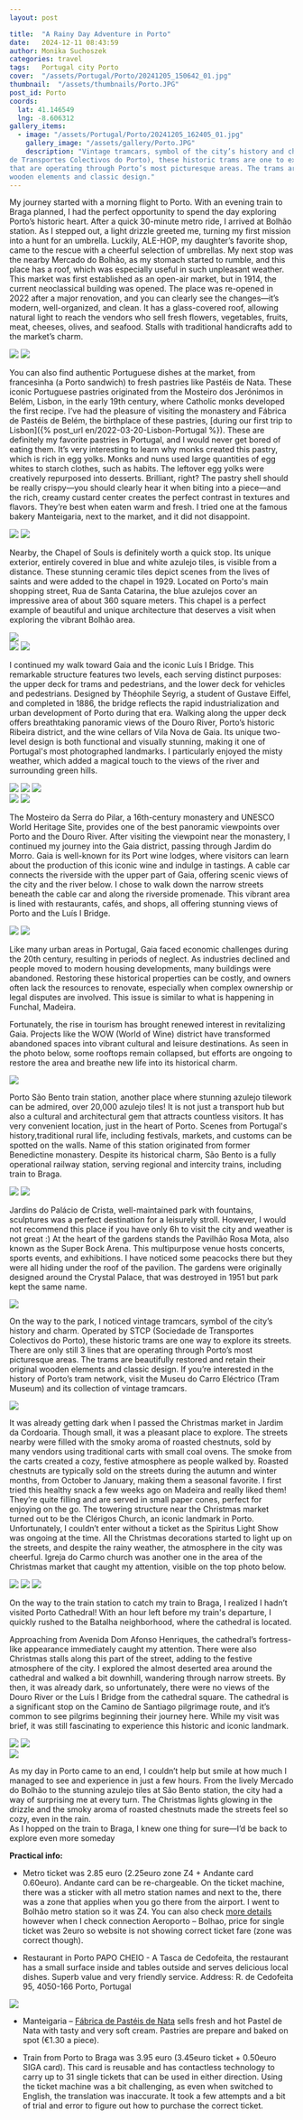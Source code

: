 ```yaml
---
layout: post

title:  "A Rainy Day Adventure in Porto" 
date:   2024-12-11 08:43:59
author: Monika Suchoszek
categories: travel
tags:	Portugal city Porto 
cover:  "/assets/Portugal/Porto/20241205_150642_01.jpg"
thumbnail:  "/assets/thumbnails/Porto.JPG"
post_id: Porto
coords:
  lat: 41.146549
  lng: -8.606312
gallery_items:
  - image: "/assets/Portugal/Porto/20241205_162405_01.jpg"
    gallery_image: "/assets/gallery/Porto.JPG"
    description: "Vintage tramcars, symbol of the city’s history and charm. Operated by STCP (Sociedade 
de Transportes Colectivos do Porto), these historic trams are one to explore its streets. There are only still 3 lines 
that are operating through Porto’s most picturesque areas. The trams are beautifully restored and retain their original 
wooden elements and classic design."
---
```


My journey started with a morning flight to Porto. With an evening train to Braga planned, I had the perfect opportunity 
to spend the day exploring Porto’s historic heart. After a quick 30-minute metro ride, I arrived at Bolhão station. As I 
stepped out, a light drizzle greeted me, turning my first mission into a hunt for an umbrella. Luckily, ALE-HOP, my 
daughter’s favorite shop, came to the rescue with a cheerful selection of umbrellas. 
My next stop was the nearby Mercado do Bolhão, as my stomach started to rumble, and this place has a roof, which was 
especially useful in such unpleasant weather. This market was first established as an open-air market, but in 1914, the 
current neoclassical building was opened. The place was re-opened in 2022 after a major renovation, and you can clearly 
see the changes—it’s modern, well-organized, and clean. It has a glass-covered roof, allowing natural light to reach the 
vendors who sell fresh flowers, vegetables, fruits, meat, cheeses, olives, and seafood. Stalls with traditional handicrafts 
add to the market’s charm.

<img src="/assets/Portugal/Porto/20241205_133924_01.jpg" />
<img src="/assets/Portugal/Porto/20241205_134147_01.jpg" />

You can also find authentic Portuguese dishes at the market, from francesinha (a Porto sandwich) to fresh pastries like 
Pastéis de Nata. These iconic Portuguese pastries originated from the Mosteiro dos Jerónimos in Belém, Lisbon, in the early 
19th century, where Catholic monks developed the first recipe. I’ve had the pleasure of visiting the monastery and Fábrica 
de Pastéis de Belém, the birthplace of these pastries, [during our first trip to Lisbon]({% post_url en/2022-03-20-Lisbon-Portugal %}). These are definitely my favorite pastries in Portugal, 
and I would never get bored of eating them.
It’s very interesting to learn why monks created this pastry, which is rich in egg yolks. Monks and nuns used large 
quantities of egg whites to starch clothes, such as habits. The leftover egg yolks were creatively repurposed into desserts. 
Brilliant, right?
The pastry shell should be really crispy—you should clearly hear it when biting into a piece—and the rich, creamy custard 
center creates the perfect contrast in textures and flavors. They’re best when eaten warm and fresh. I tried one at the 
famous bakery Manteigaria, next to the market, and it did not disappoint. 

<div class="row">
  <img src="/assets/Portugal/Porto/20241205_140403_01.jpg" class="column-50" />
  <img src="/assets/Portugal/Porto/20241205_140313_01.jpg" class="column-50" />
</div>

Nearby, the Chapel of Souls is definitely worth a quick stop. Its unique exterior, entirely covered in blue and white 
azulejo tiles, is visible from a distance. These stunning ceramic tiles depict scenes from the lives of saints and were 
added to the chapel in 1929. Located on Porto's main shopping street, Rua de Santa Catarina, the blue azulejos cover an 
impressive area of about 360 square meters. This chapel is a perfect example of beautiful and unique architecture that 
deserves a visit when exploring the vibrant Bolhão area.

<img src="/assets/Portugal/Porto/20241205_140835_01.jpg" />

<div class="row">
  <img src="/assets/Portugal/Porto/20241205_141036_01.jpg" class="column-50" />
  <img src="/assets/Portugal/Porto/20241205_141054_01.jpg" class="column-50" />
</div>

I continued my walk toward Gaia and the iconic Luís I Bridge. This remarkable structure features two levels, each serving 
distinct purposes: the upper deck for trams and pedestrians, and the lower deck for vehicles and pedestrians. Designed by 
Théophile Seyrig, a student of Gustave Eiffel, and completed in 1886, the bridge reflects the rapid industrialization and 
urban development of Porto during that era.
Walking along the upper deck offers breathtaking panoramic views of the Douro River, Porto’s historic Ribeira district, 
and the wine cellars of Vila Nova de Gaia. Its unique two-level design is both functional and visually stunning, making 
it one of Portugal's most photographed landmarks. I particularly enjoyed the misty weather, which added a magical touch 
to the views of the river and surrounding green hills.

<img src="/assets/Portugal/Porto/20241205_150555_01.jpg" />
<img src="/assets/Portugal/Porto/20241205_150709_01.jpg" />
<img src="/assets/Portugal/Porto/20241205_150642_01.jpg" />

<div class="row">
  <img src="/assets/Portugal/Porto/20241205_151913_01.jpg" class="column-50" />
  <img src="/assets/Portugal/Porto/20241205_153140_01.jpg" class="column-50" />
</div>

The Mosteiro da Serra do Pilar, a 16th-century monastery and UNESCO World Heritage Site, provides one of the best panoramic 
viewpoints over Porto and the Douro River. After visiting the viewpoint near the monastery, I continued my journey into 
the Gaia district, passing through Jardim do Morro. Gaia is well-known for its Port wine lodges, where visitors can learn 
about the production of this iconic wine and indulge in tastings. A cable car connects the riverside with the upper part 
of Gaia, offering scenic views of the city and the river below. I chose to walk down the narrow streets beneath the cable 
car and along the riverside promenade. This vibrant area is lined with restaurants, cafés, and shops, all offering stunning 
views of Porto and the Luís I Bridge.

<img src="/assets/Portugal/Porto/20241205_153459_01.jpg" />
<img src="/assets/Portugal/Porto/20241205_153727_01.jpg" />

Like many urban areas in Portugal, Gaia faced economic challenges during the 20th century, resulting in periods of neglect. 
As industries declined and people moved to modern housing developments, many buildings were abandoned. Restoring these 
historical properties can be costly, and owners often lack the resources to renovate, especially when complex ownership 
or legal disputes are involved. This issue is similar to what is happening in Funchal, Madeira.

Fortunately, the rise in tourism has brought renewed interest in revitalizing Gaia. Projects like the WOW (World of Wine) 
district have transformed abandoned spaces into vibrant cultural and leisure destinations. As seen in the photo below, 
some rooftops remain collapsed, but efforts are ongoing to restore the area and breathe new life into its historical charm.

<img src="/assets/Portugal/Porto/20241205_152535_01.jpg" />

Porto São Bento train station, another place where stunning azulejo tilework can be admired, over 20,000 azulejo tiles! 
It is not just a transport hub but also a cultural and architectural gem that attracts countless visitors. It has very 
convenient location, just in the heart of Porto. Scenes from Portugal's history,traditional rural life, including festivals, 
markets, and customs can be spotted on the walls. Name of this station originated from former Benedictine monastery. 
Despite its historical charm, São Bento is a fully operational railway station, serving regional and intercity trains, 
including train to Braga. 

<div class="row">
  <img src="/assets/Portugal/Porto/20241205_145023_01.jpg" class="column-50" />
  <img src="/assets/Portugal/Porto/20241205_145300_01.jpg" class="column-50" />
</div>

Jardins do Palácio de Crista, well-maintained park with fountains, sculptures was a perfect destination for a leisurely stroll.
However, I would not recommend this place if you have only 6h to visit the city and weather is not great :) At the heart 
of the gardens stands the Pavilhão Rosa Mota, also known as the Super Bock Arena. This multipurpose venue hosts concerts, 
sports events, and exhibitions. I have noticed some  peacocks there but they were all hiding under the roof of the pavilion.
The gardens were originally designed around the Crystal Palace, that was destroyed in 1951 but park kept the same name.

<img src="/assets/Portugal/Porto/20241205_164132_01.jpg" />

On the way to the park, I noticed vintage tramcars, symbol of the city’s history and charm. Operated by STCP (Sociedade 
de Transportes Colectivos do Porto), these historic trams are one way to explore its streets. There are only still 3 lines 
that are operating through Porto’s most picturesque areas. The trams are beautifully restored and retain their original 
wooden elements and classic design. If you’re interested in the history of Porto’s tram network, visit the Museu do Carro 
Eléctrico (Tram Museum) and its collection of vintage tramcars.

<img src="/assets/Portugal/Porto/20241205_162405_01.jpg" />

It was already getting dark when I passed the Christmas market in Jardim da Cordoaria. Though small, it was a pleasant place 
to explore. The streets nearby were filled with the smoky aroma of roasted chestnuts, sold by many vendors using traditional 
carts with small coal ovens. The smoke from the carts created a cozy, festive atmosphere as people walked by. Roasted chestnuts 
are typically sold on the streets during the autumn and winter months, from October to January, making them a seasonal favorite. 
I first tried this healthy snack a few weeks ago on Madeira and really liked them! They’re quite filling and are served in 
small paper cones, perfect for enjoying on the go. The towering structure near the Christmas market turned out to be the 
Clérigos Church, an iconic landmark in Porto. Unfortunately, I couldn’t enter without a ticket as the Spiritus Light Show 
was ongoing at the time. All the Christmas decorations started to light up on the streets, and despite the rainy weather, 
the atmosphere in the city was cheerful. Igreja do Carmo church was another one in the area of the Christmas market that 
caught my attention, visible on the top photo below.

<img src="/assets/Portugal/Porto/20241205_171304_01.jpg" />
<img src="/assets/Portugal/Porto/20241205_180607_01.jpg" />
<img src="/assets/Portugal/Porto/20241205_180859_01.jpg" />

On the way to the train station to catch my train to Braga, I realized I hadn’t visited Porto Cathedral! With an hour left 
before my train's departure, I quickly rushed to the Batalha neighborhood, where the cathedral is located.

Approaching from Avenida Dom Afonso Henriques, the cathedral’s fortress-like appearance immediately caught my attention. 
There were also Christmas stalls along this part of the street, adding to the festive atmosphere of the city. I explored 
the almost deserted area around the cathedral and walked a bit downhill, wandering through narrow streets. 
By then, it was already dark, so unfortunately, there were no views of the Douro River or the Luís I Bridge from the 
cathedral square. The cathedral is a significant stop on the Camino de Santiago pilgrimage route, and it’s common to 
see pilgrims beginning their journey here. While my visit was brief, it was still fascinating to experience this historic 
and iconic landmark.

<div class="row">
  <img src="/assets/Portugal/Porto/20241205_182435_01.jpg" class="column-50" />
  <img src="/assets/Portugal/Porto/20241205_182421_01.jpg" class="column-50" />
</div>
<img src="/assets/Portugal/Porto/20241205_182837_01.jpg" />

As my day in Porto came to an end, I couldn’t help but smile at how much I managed to see and experience in just a few 
hours. From the lively Mercado do Bolhão to the stunning azulejo tiles at São Bento station, the city had a way of surprising 
me at every turn. The Christmas lights glowing in the drizzle and the smoky aroma of roasted chestnuts made the streets 
feel so cozy, even in the rain.  
As I hopped on the train to Braga, I knew one thing for sure—I’d be back to explore even more someday

__Practical info:__

* Metro ticket was 2.85 euro (2.25euro zone Z4 + Andante card 0.60euro). Andante card can be re-chargeable. On the ticket machine, 
there was a sticker with all metro station names and next to the, there was a zone that applies when you go there from 
the airport. I went to Bolhão metro station so it was Z4. You can also check [more details](https://en.metrodoporto.pt/pages/391)
however when I check connection Aeroporto – Bolhao, price for single ticket was 2euro so website is not showing correct 
ticket fare (zone was correct though).

* Restaurant in Porto PAPO CHEIO - A Tasca de Cedofeita, the restaurant has a small surface inside and tables outside and
serves delicious local dishes. Superb value and very friendly service.
Address: R. de Cedofeita 95, 4050-166 Porto, Portugal

<img src="/assets/Portugal/Porto/20241205_173014_01.jpg" />

* Manteigaria – [Fábrica de Pastéis de Nata](https://manteigaria.com/) sells fresh and hot Pastel de Nata with tasty and very soft
cream. Pastries are prepare and baked on spot (€1.30 a piece).

* Train from Porto to Braga was 3.95 euro (3.45euro ticket + 0.50euro SIGA card). This card is reusable and has contactless 
technology to carry up to 31 single tickets that can be used in either direction. Using the ticket machine was a bit 
challenging, as even when switched to English, the translation was inaccurate. It took a few attempts and a bit of trial 
and error to figure out how to purchase the correct ticket.




  
